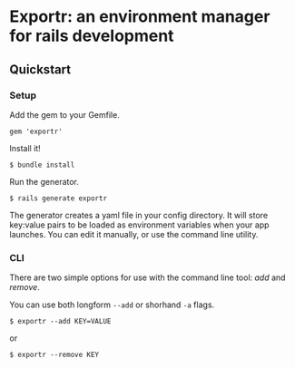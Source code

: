 # Exportr: an environment manager for rails development

## Quickstart

### Setup

Add the gem to your Gemfile.

    gem 'exportr'

Install it!

    $ bundle install
    
Run the generator.

    $ rails generate exportr
    

The generator creates a yaml file in your config directory. It will store key:value pairs to be loaded as environment variables when your app launches. You can edit it manually, or use the command line utility.

### CLI

There are two simple options for use with the command line tool: *add* and *remove*.

You can use both longform `--add` or shorhand `-a` flags.

    $ exportr --add KEY=VALUE
or

    $ exportr --remove KEY